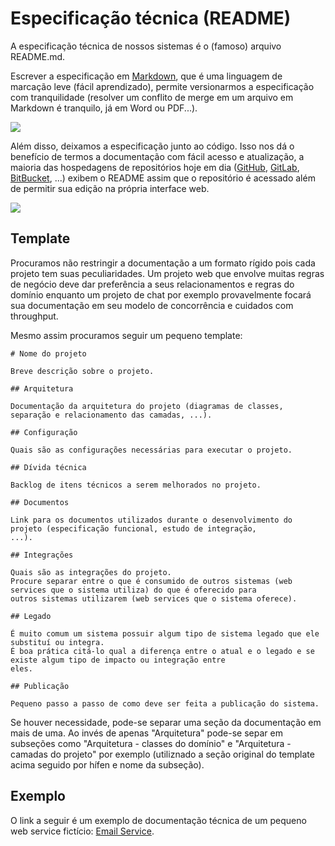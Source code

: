 # Especificação técnica (README)

A especificação técnica de nossos sistemas é o (famoso) arquivo README.md.

Escrever a especificação em [Markdown], que é uma linguagem de marcação leve (fácil
aprendizado), permite versionarmos a especificação com tranquilidade (resolver um conflito de merge em um arquivo em
Markdown é tranquilo, já em Word ou PDF...).

![][conflito]

Além disso, deixamos a especificação junto ao código.
Isso nos dá o benefício de termos a documentação com fácil acesso e atualização, a maioria das hospedagens de
repositórios hoje em dia ([GitHub], [GitLab], [BitBucket], ...) exibem o README assim que o repositório é acessado além
de permitir sua edição na própria interface web.

![][edicao]

[Markdown]:  ../Markdown
[conflito]:  conflito.png
[GitHub]:    https://github.com
[GitLab]:    https://gitlab.com
[BitBucket]: https://bitbucket.org
[edicao]:    edicao.png

## Template

Procuramos não restringir a documentação a um formato rígido pois cada projeto tem suas peculiaridades.
Um projeto web que envolve muitas regras de negócio deve dar preferência a seus relacionamentos e regras do domínio
enquanto um projeto de chat por exemplo provavelmente focará sua documentação em seu modelo de concorrência e cuidados
com throughput.

Mesmo assim procuramos seguir um pequeno template:

```
# Nome do projeto

Breve descrição sobre o projeto.

## Arquitetura

Documentação da arquitetura do projeto (diagramas de classes, separação e relacionamento das camadas, ...).

## Configuração

Quais são as configurações necessárias para executar o projeto.

## Dívida técnica

Backlog de itens técnicos a serem melhorados no projeto.

## Documentos

Link para os documentos utilizados durante o desenvolvimento do projeto (especificação funcional, estudo de integração,
...).

## Integrações

Quais são as integrações do projeto.
Procure separar entre o que é consumido de outros sistemas (web services que o sistema utiliza) do que é oferecido para
outros sistemas utilizarem (web services que o sistema oferece).

## Legado

É muito comum um sistema possuir algum tipo de sistema legado que ele substituí ou integra.
É boa prática citá-lo qual a diferença entre o atual e o legado e se existe algum tipo de impacto ou integração entre
eles.

## Publicação

Pequeno passo a passo de como deve ser feita a publicação do sistema.
```

Se houver necessidade, pode-se separar uma seção da documentação em mais de uma.
Ao invés de apenas "Arquitetura" pode-se separ em subseções como "Arquitetura - classes do domínio" e "Arquitetura -
camadas do projeto" por exemplo (utiliznado a seção original do template acima seguido por hífen e nome da subseção).

## Exemplo

O link a seguir é um exemplo de documentação técnica de um pequeno web service fictício: [Email Service](Exemplo.md).